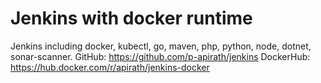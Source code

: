 # Jenkins with docker runtime
Jenkins including docker, kubectl, go, maven, php, python, node, dotnet, sonar-scanner.
GitHub: https://github.com/p-apirath/jenkins
DockerHub: https://hub.docker.com/r/apirath/jenkins-docker
